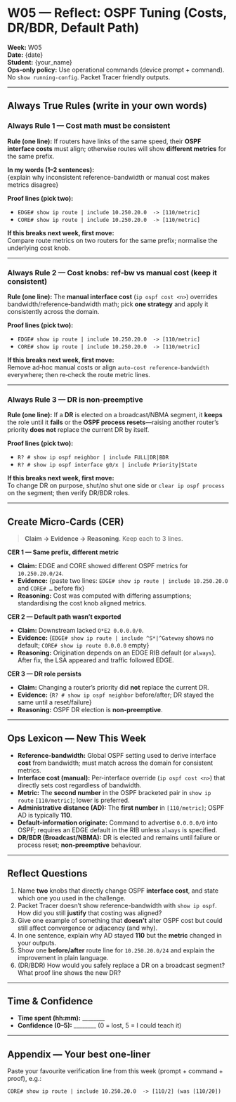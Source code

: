 # W05 — Reflect: OSPF Tuning (Costs, DR/BDR, Default Path)

**Week:** W05  
**Date:** {date}  
**Student:** {your_name}  
**Ops-only policy:** Use operational commands (device prompt + command). No `show running-config`. Packet Tracer friendly outputs.

---

## Always True Rules (write in your own words)

### Always Rule 1 — Cost math must be consistent
**Rule (one line):** If routers have links of the same speed, their **OSPF interface costs** must align; otherwise routes will show **different metrics** for the same prefix.

**In my words (1–2 sentences):**  
{explain why inconsistent reference-bandwidth or manual cost makes metrics disagree}

**Proof lines (pick two):**
- `EDGE# show ip route | include 10.250.20.0  -> [110/metric]`  
- `CORE# show ip route | include 10.250.20.0  -> [110/metric]`

**If this breaks next week, first move:**  
Compare route metrics on two routers for the same prefix; normalise the underlying cost knob.

---

### Always Rule 2 — Cost knobs: ref‑bw vs manual cost (keep it consistent)
**Rule (one line):** The **manual interface cost** (`ip ospf cost <n>`) overrides bandwidth/reference‑bandwidth math; pick **one strategy** and apply it consistently across the domain.

**Proof lines (pick two):**
- `EDGE# show ip route | include 10.250.20.0  -> [110/metric]`  
- `CORE# show ip route | include 10.250.20.0  -> [110/metric]`

**If this breaks next week, first move:**  
Remove ad‑hoc manual costs or align `auto-cost reference-bandwidth` everywhere; then re‑check the route metric lines.

---

### Always Rule 3 — DR is non‑preemptive
**Rule (one line):** If a **DR** is elected on a broadcast/NBMA segment, it **keeps** the role until it **fails** or the **OSPF process resets**—raising another router’s priority **does not** replace the current DR by itself.

**Proof lines (pick two):**
- `R? # show ip ospf neighbor | include FULL|DR|BDR`  
- `R? # show ip ospf interface g0/x | include Priority|State`

**If this breaks next week, first move:**  
To change DR on purpose, shut/no shut one side or `clear ip ospf process` on the segment; then verify DR/BDR roles.

---

## Create Micro-Cards (CER)
> **Claim → Evidence → Reasoning**. Keep each to 3 lines.

**CER 1 — Same prefix, different metric**  
- **Claim:** EDGE and CORE showed different OSPF metrics for `10.250.20.0/24`.
- **Evidence:** {paste two lines: `EDGE# show ip route | include 10.250.20.0` and `CORE# …` before fix}
- **Reasoning:** Cost was computed with differing assumptions; standardising the cost knob aligned metrics.

**CER 2 — Default path wasn’t exported**  
- **Claim:** Downstream lacked `O*E2 0.0.0.0/0`.
- **Evidence:** {`EDGE# show ip route | include ^S*|^Gateway` shows no default; `CORE# show ip route 0.0.0.0` empty}
- **Reasoning:** Origination depends on an EDGE RIB default (or `always`). After fix, the LSA appeared and traffic followed EDGE.

**CER 3 — DR role persists**  
- **Claim:** Changing a router’s priority did **not** replace the current DR.  
- **Evidence:** {`R? # show ip ospf neighbor` before/after; DR stayed the same until a reset/failure}  
- **Reasoning:** OSPF DR election is **non‑preemptive**.

---

## Ops Lexicon — New This Week
- **Reference-bandwidth:** Global OSPF setting used to derive interface **cost** from bandwidth; must match across the domain for consistent metrics.
- **Interface cost (manual):** Per-interface override (`ip ospf cost <n>`) that directly sets cost regardless of bandwidth.
- **Metric:** The **second number** in the OSPF bracketed pair in `show ip route` `[110/metric]`; lower is preferred.
- **Administrative distance (AD):** The **first number** in `[110/metric]`; OSPF AD is typically **110**.
- **Default-information originate:** Command to advertise `0.0.0.0/0` into OSPF; requires an EDGE default in the RIB unless `always` is specified.
- **DR/BDR (Broadcast/NBMA):** DR is elected and remains until failure or process reset; **non‑preemptive** behaviour.

---

## Reflect Questions

1) Name **two** knobs that directly change OSPF **interface cost**, and state which one you used in the challenge.  
2) Packet Tracer doesn’t show reference-bandwidth with `show ip ospf`. How did you still **justify** that costing was aligned?  
3) Give one example of something that **doesn’t** alter OSPF cost but could still affect convergence or adjacency (and why).
4) In one sentence, explain why AD stayed **110** but the **metric** changed in your outputs.  
5) Show one **before/after** route line for `10.250.20.0/24` and explain the improvement in plain language.  
6) (DR/BDR) How would you safely replace a DR on a broadcast segment? What proof line shows the new DR?

---

## Time & Confidence
- **Time spent (hh:mm):** ________  
- **Confidence (0–5):** ________ (0 = lost, 5 = I could teach it)

---

## Appendix — Your best one‑liner
Paste your favourite verification line from this week (prompt + command + proof), e.g.:
```
CORE# show ip route | include 10.250.20.0  -> [110/2] (was [110/20])
```

